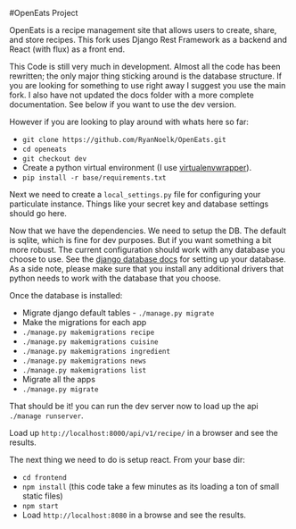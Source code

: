 #OpenEats Project

OpenEats is a recipe management site that allows users to create, share, and store recipes. This fork uses Django Rest Framework as a backend and React (with flux) as a front end. 
 
 This Code is still very much in development. Almost all the code has been rewritten; the only major thing sticking around is the database structure. If you are looking for something to use right away I suggest you use the main fork. I also have not updated the docs folder with a more complete documentation. See below if you want to use the dev version.

However if you are looking to play around with whats here so far:
* `git clone https://github.com/RyanNoelk/OpenEats.git`
* `cd openeats`
* `git checkout dev`
* Create a python virtual environment (I use [virtualenvwrapper](https://virtualenvwrapper.readthedocs.io/en/latest/)).
* `pip install -r base/requirements.txt`

Next we need to create a `local_settings.py` file for configuring your particulate instance. Things like your secret key and database settings should go here.

Now that we have the dependencies. We need to setup the DB. The default is sqlite, which is fine for dev purposes. But if you want something a bit more robust. The current configuration should work with any database you choose to use. See the [django database docs](https://docs.djangoproject.com/en/1.10/ref/settings/#std:setting-DATABASES) for setting up your database. As a side note, please make sure that you install any additional drivers that python needs to work with the database that you choose.

Once the database is installed:
* Migrate django default tables - `./manage.py migrate`
* Make the migrations for each app
* `./manage.py makemigrations recipe`
* `./manage.py makemigrations cuisine`
* `./manage.py makemigrations ingredient`
* `./manage.py makemigrations news`
* `./manage.py makemigrations list`
* Migrate all the apps
* `./manage.py migrate`

That should be it! you can run the dev server now to load up the api `./manage runserver`.

Load up `http://localhost:8000/api/v1/recipe/` in a browser and see the results.


The next thing we need to do is setup react. From your base dir:
* `cd frontend` 
* `npm install` (this code take a few minutes as its loading a ton of small static files)
* `npm start`
* Load `http://localhost:8080` in a browse and see the results.
